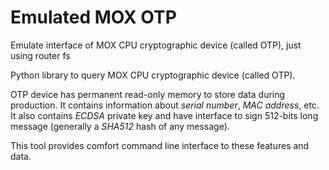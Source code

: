 # Emulated MOX OTP

Emulate interface of MOX CPU cryptographic device (called OTP), just using router fs


Python library to query MOX CPU cryptographic device (called OTP).

OTP device has permanent read-only memory to store data during production. It
contains information about *serial number*, *MAC address*, etc. It also contains
*ECDSA* private key and have interface to sign 512-bits long message (generally
a *SHA512* hash of any message).

This tool provides comfort command line interface to these features and data.

